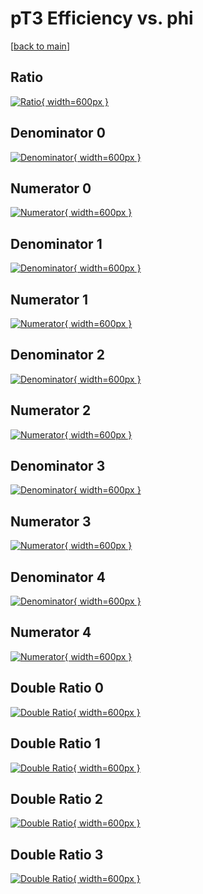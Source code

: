 # pT3 Efficiency vs. phi

[[back to main](./)]



## Ratio

[![Ratio](../mtv/var/pT3_loweta_321_1_eff_phi.png){ width=600px }](../mtv/var/pT3_loweta_321_1_eff_phi.pdf)

## Denominator 0

[![Denominator](../mtv/den/pT3_loweta_321_1_eff_phi_den0.png){ width=600px }](../mtv/den/pT3_loweta_321_1_eff_phi_den0.pdf)

## Numerator 0

[![Numerator](../mtv/num/pT3_loweta_321_1_eff_phi_num0.png){ width=600px }](../mtv/num/pT3_loweta_321_1_eff_phi_num0.pdf)

## Denominator 1

[![Denominator](../mtv/den/pT3_loweta_321_1_eff_phi_den1.png){ width=600px }](../mtv/den/pT3_loweta_321_1_eff_phi_den1.pdf)

## Numerator 1

[![Numerator](../mtv/num/pT3_loweta_321_1_eff_phi_num1.png){ width=600px }](../mtv/num/pT3_loweta_321_1_eff_phi_num1.pdf)

## Denominator 2

[![Denominator](../mtv/den/pT3_loweta_321_1_eff_phi_den2.png){ width=600px }](../mtv/den/pT3_loweta_321_1_eff_phi_den2.pdf)

## Numerator 2

[![Numerator](../mtv/num/pT3_loweta_321_1_eff_phi_num2.png){ width=600px }](../mtv/num/pT3_loweta_321_1_eff_phi_num2.pdf)

## Denominator 3

[![Denominator](../mtv/den/pT3_loweta_321_1_eff_phi_den3.png){ width=600px }](../mtv/den/pT3_loweta_321_1_eff_phi_den3.pdf)

## Numerator 3

[![Numerator](../mtv/num/pT3_loweta_321_1_eff_phi_num3.png){ width=600px }](../mtv/num/pT3_loweta_321_1_eff_phi_num3.pdf)

## Denominator 4

[![Denominator](../mtv/den/pT3_loweta_321_1_eff_phi_den4.png){ width=600px }](../mtv/den/pT3_loweta_321_1_eff_phi_den4.pdf)

## Numerator 4

[![Numerator](../mtv/num/pT3_loweta_321_1_eff_phi_num4.png){ width=600px }](../mtv/num/pT3_loweta_321_1_eff_phi_num4.pdf)

## Double Ratio 0

[![Double Ratio](../mtv/ratio/pT3_loweta_321_1_eff_phi_ratio0.png){ width=600px }](../mtv/ratio/pT3_loweta_321_1_eff_phi_ratio0.pdf)

## Double Ratio 1

[![Double Ratio](../mtv/ratio/pT3_loweta_321_1_eff_phi_ratio1.png){ width=600px }](../mtv/ratio/pT3_loweta_321_1_eff_phi_ratio1.pdf)

## Double Ratio 2

[![Double Ratio](../mtv/ratio/pT3_loweta_321_1_eff_phi_ratio2.png){ width=600px }](../mtv/ratio/pT3_loweta_321_1_eff_phi_ratio2.pdf)

## Double Ratio 3

[![Double Ratio](../mtv/ratio/pT3_loweta_321_1_eff_phi_ratio3.png){ width=600px }](../mtv/ratio/pT3_loweta_321_1_eff_phi_ratio3.pdf)

